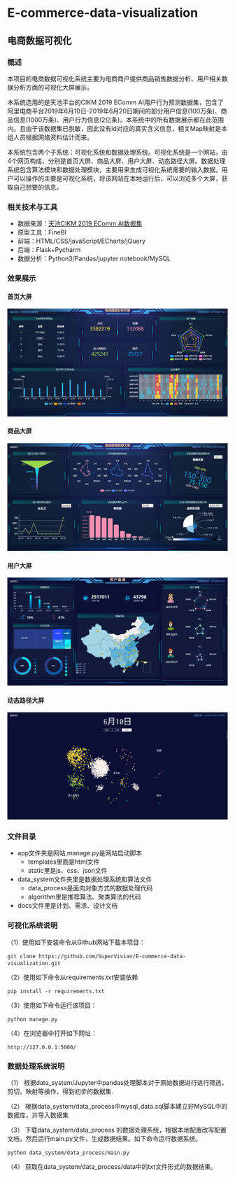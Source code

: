 ﻿# E-commerce-data-visualization
## 电商数据可视化
### 概述
本项目的电商数据可视化系统主要为电商商户提供商品销售数据分析、用户相关数据分析方面的可视化大屏展示。

本系统选用的是天池平台的CIKM 2019 EComm AI用户行为预测数据集，包含了阿里电商平台2019年6月10日-2019年6月20日期间的部分用户信息(100万条)、商品信息(1000万条)、用户行为信息(2亿条)。本系统中的所有数据展示都在此范围内。且由于该数据集已脱敏，因此没有id对应的真实含义信息，相关Map映射是本组人员根据网络资料估计而来。

本系统包含两个子系统：可视化系统和数据处理系统。可视化系统是一个网站，由4个网页构成，分别是首页大屏、商品大屏、用户大屏、动态路径大屏。数据处理系统包含算法模块和数据处理模块，主要用来生成可视化系统需要的输入数据。用户可以操作的主要是可视化系统，将该网站在本地运行后，可以浏览多个大屏，获取自己想要的信息。

### 相关技术与工具
- 数据来源：[天池CIKM 2019 EComm AI数据集](https://tianchi.aliyun.com/competition/entrance/231719/introduction?spm=5176.12281957.1004.9.38b024486FnPqi)	
- 原型工具：FineBI
- 前端：HTML/CSS/javaScript/ECharts/jQuery
- 后端：Flask+Pycharm
- 数据分析：Python3/Pandas/jupyter notebook/MySQL

### 效果展示
#### 首页大屏
![首页大屏](result_images/首页.png)
#### 商品大屏
![商品大屏](result_images/商品大屏.png)
#### 用户大屏
![用户大屏](result_images/用户大屏.png)
#### 动态路径大屏
![动态路径](result_images/动态路径.png)
### 文件目录
- app文件夹是网站,manage.py是网站启动脚本
	- templates里面是html文件
	- static里是js、css、json文件
- data_system文件夹里是数据处理系统和算法文件
	- data_process是面向对象方式的数据处理代码
	- algorithm里是推荐算法、聚类算法的代码 
- docs文件里是计划、需求、设计文档
### 可视化系统说明
（1）使用如下安装命令从Github网站下载本项目：
```shell
git clone https://github.com/SuperVivian/E-commerce-data-visualization.git
```
（2）使用如下命令从requirements.txt安装依赖
```shell
pip install -r requirements.txt
```
（3）使用如下命令运行该项目：
```
python manage.py
```
（4）在浏览器中打开如下网址：
```
http://127.0.0.1:5000/
```
### 数据处理系统说明
（1）	根据data_system/Jupyter中pandas处理脚本对于原始数据进行进行筛选，剪切，映射等操作，得到初步的数据集.

（2）	根据data_system/data_process中mysql_data.sql脚本建立好MySQL中的数据库，并导入数据集

（3）	下载data_system/data_process 的数据处理系统，根据本地配置改写配置文档，然后运行main.py文件，生成数据结果。如下命令运行数据系统。
```
python data_system/data_process/main.py
```
（4）	获取在data_system/data_process/data中的txt文件形式的数据结果。



